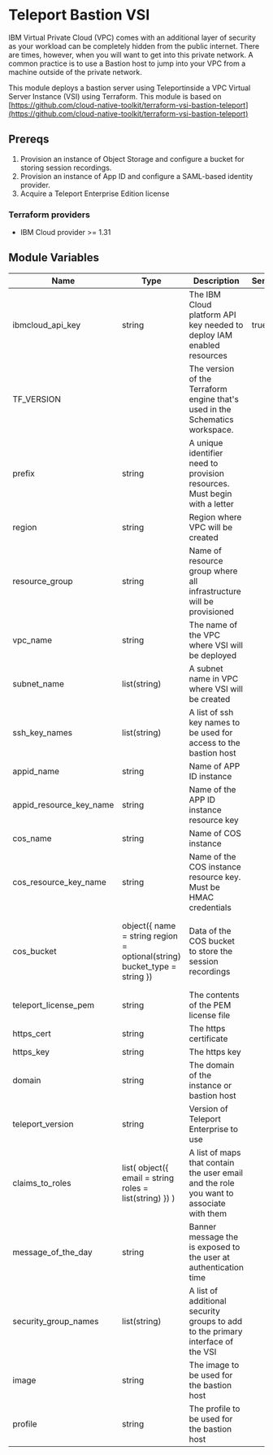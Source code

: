 # Teleport Bastion VSI

IBM Virtual Private Cloud (VPC) comes with an additional layer of security as your workload can be completely hidden from the public internet. There are times, however, when you will want to get into this private network. A common practice is to use a Bastion host to jump into your VPC from a machine outside of the private network.

This module deploys a bastion server using Teleportinside a VPC Virtual Server Instance (VSI) using Terraform. This module is based on [https://github.com/cloud-native-toolkit/terraform-vsi-bastion-teleport](https://github.com/cloud-native-toolkit/terraform-vsi-bastion-teleport)

## Prereqs

1. Provision an instance of Object Storage and configure a bucket for storing session recordings.
1. Provision an instance of App ID and configure a SAML-based identity provider.
1. Acquire a Teleport Enterprise Edition license

### Terraform providers

- IBM Cloud provider >= 1.31

## Module Variables

Name                    | Type                                                                     | Description                                                                             | Sensitive | Default
----------------------- | ------------------------------------------------------------------------ | --------------------------------------------------------------------------------------- | --------- | --------------------------------------------------------------------
ibmcloud_api_key        | string                                                                   | The IBM Cloud platform API key needed to deploy IAM enabled resources                   | true      | 
TF_VERSION              |                                                                          | The version of the Terraform engine that's used in the Schematics workspace.            |           | 1.0
prefix                  | string                                                                   | A unique identifier need to provision resources. Must begin with a letter               |           | gcat-multizone
region                  | string                                                                   | Region where VPC will be created                                                        |           | us-south
resource_group          | string                                                                   | Name of resource group where all infrastructure will be provisioned                     |           | gcat-landing-zone-dev
vpc_name                | string                                                                   | The name of the VPC where VSI will be deployed                                          |           | 
subnet_name             | list(string)                                                             | A subnet name in VPC where VSI will be created                                          |           | 
ssh_key_names           | list(string)                                                             | A list of ssh key names to be used for access to the bastion host                       |           | []
appid_name              | string                                                                   | Name of APP ID instance                                                                 |           | 
appid_resource_key_name | string                                                                   | Name of the APP ID instance resource key                                                |           | 
cos_name                | string                                                                   | Name of COS instance                                                                    |           | 
cos_resource_key_name   | string                                                                   | Name of the COS instance resource key. Must be HMAC credentials                         |           | 
cos_bucket              | object({ name = string region = optional(string) bucket_type = string }) | Data of the COS bucket to store the session recordings                                  |           | {<br>name = "example-bucket"<br>bucket_type = "region_location"<br>}
teleport_license_pem    | string                                                                   | The contents of the PEM license file                                                    |           | 
https_cert              | string                                                                   | The https certificate                                                                   |           | 
https_key               | string                                                                   | The https key                                                                           |           | 
domain                  | string                                                                   | The domain of the instance or bastion host                                              |           | 
teleport_version        | string                                                                   | Version of Teleport Enterprise to use                                                   |           | 7.1.3
claims_to_roles         | list( object({ email = string roles = list(string) }) )                  | A list of maps that contain the user email and the role you want to associate with them |           | [ ]
message_of_the_day      | string                                                                   | Banner message the is exposed to the user at authentication time                        |           | Welcome
security_group_names    | list(string)                                                             | A list of additional security groups to add to the primary interface of the VSI         |           | []
image                   | string                                                                   | The image to be used for the bastion host                                               |           | 
profile                 | string                                                                   | The profile to be used for the bastion host                                             |           | 
